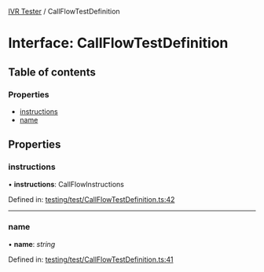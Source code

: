 [IVR Tester](../README.md) / CallFlowTestDefinition

# Interface: CallFlowTestDefinition

## Table of contents

### Properties

- [instructions](callflowtestdefinition.md#instructions)
- [name](callflowtestdefinition.md#name)

## Properties

### instructions

• **instructions**: CallFlowInstructions

Defined in: [testing/test/CallFlowTestDefinition.ts:42](https://github.com/SketchingDev/ivr-tester/blob/d22226c/packages/ivr-tester/src/testing/test/CallFlowTestDefinition.ts#L42)

___

### name

• **name**: *string*

Defined in: [testing/test/CallFlowTestDefinition.ts:41](https://github.com/SketchingDev/ivr-tester/blob/d22226c/packages/ivr-tester/src/testing/test/CallFlowTestDefinition.ts#L41)
